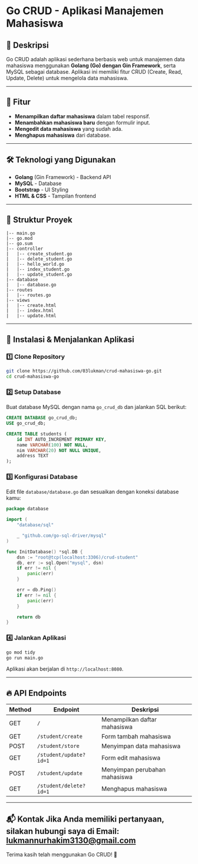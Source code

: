 # Go CRUD - Aplikasi Manajemen Mahasiswa

## 📌 Deskripsi
Go CRUD adalah aplikasi sederhana berbasis web untuk manajemen data mahasiswa menggunakan **Golang (Go) dengan Gin Framework**, serta MySQL sebagai database. Aplikasi ini memiliki fitur CRUD (Create, Read, Update, Delete) untuk mengelola data mahasiswa.

---

## 🚀 Fitur
- **Menampilkan daftar mahasiswa** dalam tabel responsif.
- **Menambahkan mahasiswa baru** dengan formulir input.
- **Mengedit data mahasiswa** yang sudah ada.
- **Menghapus mahasiswa** dari database.

---

## 🛠️ Teknologi yang Digunakan
- **Golang** (Gin Framework) - Backend API
- **MySQL** - Database
- **Bootstrap** - UI Styling
- **HTML & CSS** - Tampilan frontend

---

## 📂 Struktur Proyek
```
|-- main.go
|-- go.mod
|-- go.sum
|-- controller
|   |-- create_student.go
|   |-- delete_student.go
|   |-- hello_world.go
|   |-- index_student.go
|   |-- update_student.go
|-- database
|   |-- database.go
|-- routes
|   |-- routes.go
|-- views
|   |-- create.html
|   |-- index.html
|   |-- update.html
```

---

## 📌 Instalasi & Menjalankan Aplikasi
### 1️⃣ **Clone Repository**
```bash
git clone https://github.com/03lukman/crud-mahasiswa-go.git
cd crud-mahasiswa-go
```

### 2️⃣ **Setup Database**
Buat database MySQL dengan nama `go_crud_db` dan jalankan SQL berikut:
```sql
CREATE DATABASE go_crud_db;
USE go_crud_db;

CREATE TABLE students (
    id INT AUTO_INCREMENT PRIMARY KEY,
    name VARCHAR(100) NOT NULL,
    nim VARCHAR(20) NOT NULL UNIQUE,
    address TEXT
);
```

### 3️⃣ **Konfigurasi Database**
Edit file `database/database.go` dan sesuaikan dengan koneksi database kamu:
```go
package database

import (
	"database/sql"

	_ "github.com/go-sql-driver/mysql"
)

func InitDatabase() *sql.DB {
	dsn := "root@tcp(localhost:3306)/crud-student"
	db, err := sql.Open("mysql", dsn)
	if err != nil {
		panic(err)
	}

	err = db.Ping()
	if err != nil {
		panic(err)
	}

	return db
}

```

### 4️⃣ **Jalankan Aplikasi**
```bash
go mod tidy
go run main.go
```
Aplikasi akan berjalan di `http://localhost:8080`.

---

## 🔥 API Endpoints
| Method | Endpoint | Deskripsi |
|--------|----------|-----------|
| GET | `/` | Menampilkan daftar mahasiswa |
| GET | `/student/create` | Form tambah mahasiswa |
| POST | `/student/store` | Menyimpan data mahasiswa |
| GET | `/student/update?id=1` | Form edit mahasiswa |
| POST | `/student/update` | Menyimpan perubahan mahasiswa |
| GET | `/student/delete?id=1` | Menghapus mahasiswa |

---

📬 Kontak
Jika Anda memiliki pertanyaan, silakan hubungi saya di Email: lukmannurhakim3130@gmail.com
---
Terima kasih telah menggunakan Go CRUD! 🎉


